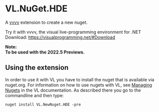 # VL.NuGet.HDE
A [vvvv](http://visualprogramming.net) extension to create a new nuget.

Try it with vvvv, the visual live-programming environment for .NET  
Download: https://visualprogramming.net/#Download

**Note:  
To be used with the 2022.5 Previews.**

## Using the extension
In order to use it with VL you have to install the nuget that is available via nuget.org. For information on how to use nugets with VL, see [Managing Nugets](https://thegraybook.vvvv.org/reference/libraries/dependencies.html#manage-nugets) in the VL documentation. As described there you go to the commandline and then type:

    nuget install VL.NewNuget.HDE -pre